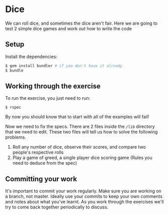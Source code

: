 # Dice

We can roll dice, and sometimes the dice aren't fair. Here we are going to test 2 simple dice games
and work out how to write the code

## Setup

Install the dependencies:

```bash
$ gem install bundler # if you don't have it already
$ bundle
```

## Working through the exercise

To run the exercise, you just need to run:

```
$ rspec
```

By now you should know that to start with all of the examples will fail!

Now we need to fix the specs. There are 2 files inside the `/lib` directory that we need to edit.
These two files will tell us how to solve the following problems.
 
1. Roll any number of dice, observe their scores, and compare two people's respective rolls
1. Play a game of greed, a single player dice scoring game (Rules you need to deduce from the spec)

## Committing your work

It's important to commit your work regularly. Make sure you are working on a
branch, not master. Ideally use your commits to keep your own
comments and notes about what you've learnt. As you work through the exercises
we'll try to come back together periodically to discuss.
